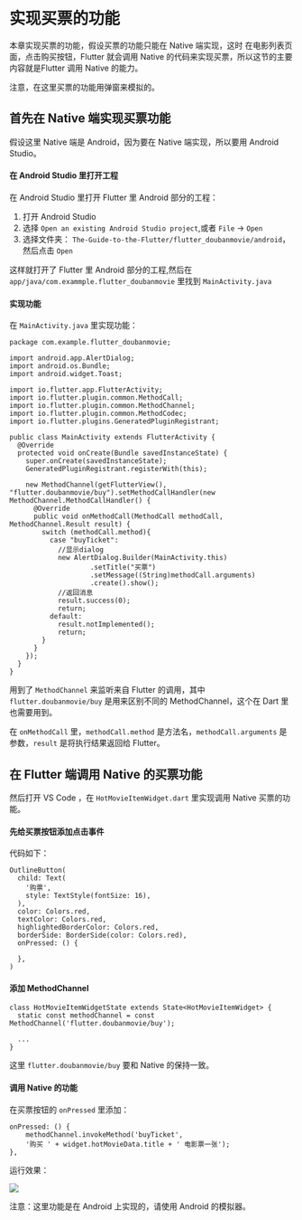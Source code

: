 # 实现买票的功能

本章实现买票的功能，假设买票的功能只能在 Native 端实现，这时 在电影列表页面，点击购买按钮，Flutter 就会调用 Native 的代码来实现买票，所以这节的主要内容就是Flutter 调用 Native 的能力。

注意，在这里买票的功能用弹窗来模拟的。

## 首先在 Native 端实现买票功能

假设这里 Native 端是 Android，因为要在 Native 端实现，所以要用 Android Studio。

#### 在 Android Studio 里打开工程

在 Android Studio 里打开 Flutter 里 Android 部分的工程：

1.  打开 Android Studio
2.  选择 `Open an existing Android Studio project`,或者 `File` -> `Open`
3.  选择文件夹： `The-Guide-to-the-Flutter/flutter_doubanmovie/android`，然后点击 `Open`

这样就打开了 Flutter 里 Android 部分的工程,然后在 `app/java/com.exammple.flutter_doubanmovie` 里找到 `MainActivity.java`

#### 实现功能

在 `MainActivity.java` 里实现功能：

```
package com.example.flutter_doubanmovie;

import android.app.AlertDialog;
import android.os.Bundle;
import android.widget.Toast;

import io.flutter.app.FlutterActivity;
import io.flutter.plugin.common.MethodCall;
import io.flutter.plugin.common.MethodChannel;
import io.flutter.plugin.common.MethodCodec;
import io.flutter.plugins.GeneratedPluginRegistrant;

public class MainActivity extends FlutterActivity {
  @Override
  protected void onCreate(Bundle savedInstanceState) {
    super.onCreate(savedInstanceState);
    GeneratedPluginRegistrant.registerWith(this);

    new MethodChannel(getFlutterView(), "flutter.doubanmovie/buy").setMethodCallHandler(new MethodChannel.MethodCallHandler() {
      @Override
      public void onMethodCall(MethodCall methodCall, MethodChannel.Result result) {
        switch (methodCall.method){
          case "buyTicket":
            //显示dialog
            new AlertDialog.Builder(MainActivity.this)
                    .setTitle("买票")
                    .setMessage((String)methodCall.arguments)
                    .create().show();
            //返回消息
            result.success(0);
            return;
          default:
            result.notImplemented();
            return;
        }
      }
    });
  }
}

```

用到了 `MethodChannel` 来监听来自 Flutter 的调用，其中 `flutter.doubanmovie/buy` 是用来区别不同的 MethodChannel，这个在 Dart 里也需要用到。

在 `onMethodCall` 里，`methodCall.method` 是方法名，`methodCall.arguments` 是参数，`result` 是将执行结果返回给 Flutter。

## 在 Flutter 端调用 Native 的买票功能

然后打开 VS Code ，在 `HotMovieItemWidget.dart` 里实现调用 Native 买票的功能。

#### 先给买票按钮添加点击事件

代码如下：

```
OutlineButton(
  child: Text(
    '购票',
    style: TextStyle(fontSize: 16),
  ),
  color: Colors.red,
  textColor: Colors.red,
  highlightedBorderColor: Colors.red,
  borderSide: BorderSide(color: Colors.red),
  onPressed: () {
    
  },
)

```

#### 添加 MethodChannel

```
class HotMovieItemWidgetState extends State<HotMovieItemWidget> {
  static const methodChannel = const MethodChannel('flutter.doubanmovie/buy');
  
  ...
}

```

这里 `flutter.doubanmovie/buy` 要和 Native 的保持一致。

#### 调用 Native 的功能

在买票按钮的 `onPressed` 里添加：

```
onPressed: () {
    methodChannel.invokeMethod('buyTicket',
    '购买 ' + widget.hotMovieData.title + ' 电影票一张');
},

```

运行效果：

![](https://user-gold-cdn.xitu.io/2019/4/29/16a686393bff6504?w=384&h=768&f=png&s=140213)

注意：这里功能是在 Android 上实现的，请使用 Android 的模拟器。